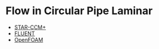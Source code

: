 # Flow in Circular Pipe Laminar
- [STAR-CCM+](https://github.com/teymourj/flow-in-circular-pipe-laminar/tree/master/Docs/Star-CCM-Plus)
- [FLUENT](https://github.com/teymourj/flow-in-circular-pipe-laminar/tree/master/Docs/Fluent)
- [OpenFOAM](https://github.com/teymourj/flow-in-circular-pipe-laminar/tree/master/Docs/Open_Foam)
